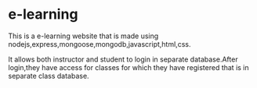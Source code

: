 # e-learning
This is a e-learning website that is made using nodejs,express,mongoose,mongodb,javascript,html,css.

It allows both instructor and student to login in separate database.After login,they have access for classes for which they have registered that is in separate class database.
